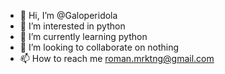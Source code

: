 - 👋 Hi, I’m @Galoperidola
- 👀 I’m interested in python
- 🌱 I’m currently learning python
- 💞️ I’m looking to collaborate on nothing
- 📫 How to reach me roman.mrktng@gmail.com

<!---
Galoperidola/Galoperidola is a ✨ special ✨ repository because its `README.md` (this file) appears on your GitHub profile.
You can click the Preview link to take a look at your changes.
--->

